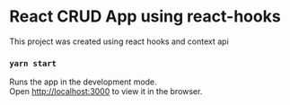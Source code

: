 # React CRUD App using react-hooks

This project was created using react hooks and context api

### `yarn start`

Runs the app in the development mode.\
Open [http://localhost:3000](http://localhost:3000) to view it in the browser.
